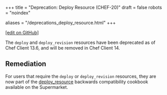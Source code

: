 +++
title = "Deprecation: Deploy Resource (CHEF-20)"
draft = false
robots = "noindex"


aliases = "/deprecations_deploy_resource.html"
+++

[\[edit on GitHub\]](https://github.com/chef/chef-web-docs/blob/master/content/deprecations_deploy_resource.md)

The `deploy` and `deploy_revision` resources have been deprecated as of
Chef Client 13.6, and will be removed in Chef Client 14.

## Remediation

For users that require the `deploy` or `deploy_revision` resources, they
are now part of the
[deploy_resource](https://supermarket.chef.io/cookbooks/deploy_resource)
backwards compatibility cookbook available on the Supermarket.
